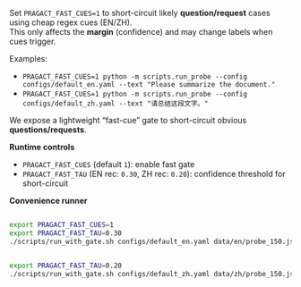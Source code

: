 

Set `PRAGACT_FAST_CUES=1` to short-circuit likely **question/request** cases using cheap regex cues (EN/ZH).  
This only affects the **margin** (confidence) and may change labels when cues trigger.

Examples:
- `PRAGACT_FAST_CUES=1 python -m scripts.run_probe --config configs/default_en.yaml --text "Please summarize the document."`
- `PRAGACT_FAST_CUES=1 python -m scripts.run_probe --config configs/default_zh.yaml --text "请总结这段文字。"`




We expose a lightweight “fast-cue” gate to short-circuit obvious **questions/requests**.

**Runtime controls**
- `PRAGACT_FAST_CUES` (default `1`): enable fast gate
- `PRAGACT_FAST_TAU`  (EN rec: `0.30`, ZH rec: `0.20`): confidence threshold for short-circuit

**Convenience runner**
```bash

export PRAGACT_FAST_CUES=1
export PRAGACT_FAST_TAU=0.30
./scripts/run_with_gate.sh configs/default_en.yaml data/en/probe_150.jsonl


export PRAGACT_FAST_TAU=0.20
./scripts/run_with_gate.sh configs/default_zh.yaml data/zh/probe_150.jsonl

```
